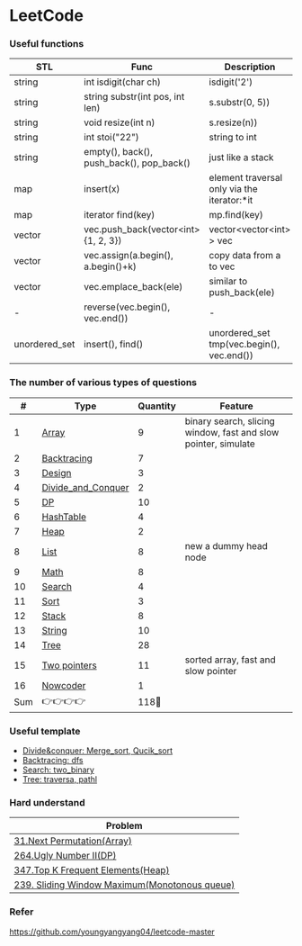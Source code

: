 LeetCode
========

###  Useful functions
|STL| Func | Description | Lib |
| ----- | ----- | ----- | ------ |
|string|int isdigit(char ch)|isdigit('2')| \<cstdio\> |
|string|string substr(int pos, int len)|s.substr(0, 5))|\<string\>|
|string|void resize(int n)|s.resize(n))|\<string\>|
|string|int stoi("22")|string to int|\<string\>|
|string|empty(), back(), push_back(), pop_back()|just like a stack|\<string\>|
|map|insert(x)|element traversal only via the iterator:\*it|\<map\>|
|map|iterator find(key)|mp.find(key)|\<map\>|
|vector|vec.push_back(vector\<int\>{1, 2, 3})|vector\<vector\<int\> \> vec|\<vector\>|
|vector|vec.assign(a.begin(), a.begin()+k)|copy data from a to vec|\<vector\>|
|vector|vec.emplace_back(ele)|similar to push_back(ele)|\<vector\>|
|-|reverse(vec.begin(), vec.end())|-|\<algorithm\>|
|unordered_set|insert(), find()|unordered_set<int> tmp(vec.begin(), vec.end())|\<unordered_set\>|
### The number of various types of questions
| # | Type | Quantity |Feature|
|---|---|---|---|
|1| [Array](https://github.com/frdmu/LeetCode/tree/master/Array) | 9 |binary search, slicing window, fast and slow pointer, simulate|
|2| [Backtracing](https://github.com/frdmu/LeetCode/tree/master/Backtracing) | 7 || 
|3| [Design](https://github.com/frdmu/LeetCode/tree/master/Design) | 3 ||
|4| [Divide_and_Conquer](https://github.com/frdmu/LeetCode/tree/master/Divide_and_Conquer) | 2 | |
|5| [DP](https://github.com/frdmu/LeetCode/tree/master/DP) | 10 | |
|6| [HashTable](https://github.com/frdmu/LeetCode/tree/master/HashTable)| 4 ||
|7| [Heap](https://github.com/frdmu/LeetCode/tree/master/heap) | 2 ||
|8| [List](https://github.com/frdmu/LeetCode/tree/master/List)| 8 |new a dummy head node|
|9| [Math](https://github.com/frdmu/LeetCode/tree/master/Math) | 8| |
|10| [Search](https://github.com/frdmu/LeetCode/tree/master/Search) | 4| |
|11| [Sort](https://github.com/frdmu/LeetCode/tree/master/Sort) | 3| |
|12|[Stack](https://github.com/frdmu/LeetCode/tree/master/Stack)|8||
|13|[String](https://github.com/frdmu/LeetCode/tree/master/String)| 10 ||
|14| [Tree](https://github.com/frdmu/LeetCode/tree/master/Tree) | 28 ||
|15|[Two pointers](https://github.com/frdmu/LeetCode/tree/master/Two_pointers)|11|sorted array, fast and slow pointer|
|16|[Nowcoder](https://github.com/frdmu/LeetCode/tree/master/Nowcoder)| 1 ||
|Sum|:point_right::point_right::point_right::point_right:|118:wave:||

### Useful template
- [Divide&conquer: Merge_sort, Qucik_sort](https://github.com/frdmu/LeetCode/tree/master/Template)
- [Backtracing: dfs](https://github.com/frdmu/LeetCode/tree/master/Template)
- [Search: two_binary](https://github.com/frdmu/LeetCode/tree/master/Template)
- [Tree: traversa, pathl](https://github.com/frdmu/LeetCode/tree/master/Template)

### Hard understand
|Problem|
|--|
|[31.Next Permutation(Array)](https://leetcode-cn.com/problems/next-permutation/)|
|[264.Ugly Number II(DP)](https://leetcode-cn.com/problems/ugly-number-ii/)| 
|[347.Top K Frequent Elements(Heap)](https://leetcode-cn.com/problems/top-k-frequent-elements/)|
|[239. Sliding Window Maximum(Monotonous queue)](https://leetcode-cn.com/problems/sliding-window-maximum/)|

### Refer
https://github.com/youngyangyang04/leetcode-master
